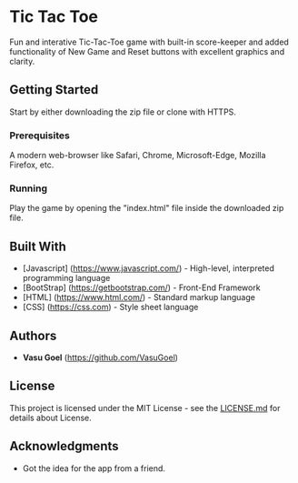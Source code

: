 # Tic Tac Toe

Fun and interative Tic-Tac-Toe game with built-in score-keeper and added functionality of New Game and Reset buttons with excellent graphics and clarity.

## Getting Started

Start by either downloading the zip file or clone with HTTPS.

### Prerequisites

A modern web-browser like Safari, Chrome, Microsoft-Edge, Mozilla Firefox, etc.

### Running

Play the game by opening the "index.html" file inside the downloaded zip file.

## Built With

* [Javascript] (https://www.javascript.com/) - High-level, interpreted programming language
* [BootStrap] (https://getbootstrap.com/) - Front-End Framework
* [HTML] (https://www.html.com/) - Standard markup language
* [CSS] (https://css.com) - Style sheet language

## Authors

* **Vasu Goel** (https://github.com/VasuGoel)

## License

This project is licensed under the MIT License - see the [LICENSE.md](https://github.com/VasuGoel/tic-tac-toe/blob/master/LICENSE) for details about License.
## Acknowledgments

* Got the idea for the app from a friend.



